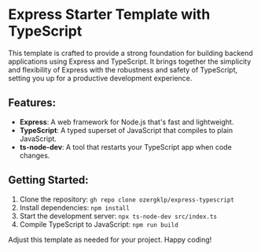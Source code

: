 # Express Starter Template with TypeScript

This template is crafted to provide a strong foundation for building backend applications using Express and TypeScript. It brings together the simplicity and flexibility of Express with the robustness and safety of TypeScript, setting you up for a productive development experience.

## Features:

- **Express**: A web framework for Node.js that's fast and lightweight.
- **TypeScript**: A typed superset of JavaScript that compiles to plain JavaScript.
- **ts-node-dev**: A tool that restarts your TypeScript app when code changes.

## Getting Started:

1. Clone the repository: `gh repo clone ozergklp/express-typescript`
2. Install dependencies: `npm install`
3. Start the development server: `npx ts-node-dev src/index.ts`
4. Compile TypeScript to JavaScript: `npm run build`

Adjust this template as needed for your project. Happy coding!
